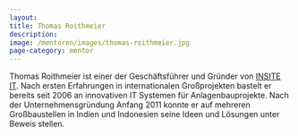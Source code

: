 ```yaml
---
layout:
title: Thomas Roithmeier
description: 
image: /mentoren/images/thomas-roithmeier.jpg
page-category: mentor
---
```


Thomas Roithmeier ist einer der Geschäftsführer und Gründer von <a href="http://insite-it.net" target="_blank">INSITE IT</a>. Nach ersten Erfahrungen in internationalen Großprojekten bastelt er bereits seit 2006 an innovativen IT Systemen für Anlagenbauprojekte. Nach der Unternehmensgründung Anfang 2011 konnte er auf mehreren Großbaustellen in Indien und Indonesien seine Ideen und Lösungen unter Beweis stellen.